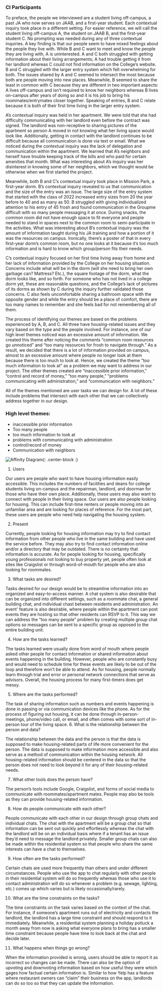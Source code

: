 ### CI Participants
  
 To preface, the people we interviewed are a student living off-campus, a past JA who now serves on JAAB, and a first-year student. Each contextual inquiry took place in a different setting. For easier reference, we will call the student living off-campus A, the student on JAAB B, and the first-year student C. No prompting was needed during any of three contextual inquiries. A key finding is that our people seem to have mixed feelings about the people they live with. While B and C want to meet and know the people they are living with, A is uninterested. A and C both struggled with getting information about their living arrangements; A had trouble getting it from her landlord whereas C could not find information on the College’s website. B and C struggled with the larger entry system which felt overwhelming for both. The issues shared by A and C seemed to intersect the most because both are people moving into new places. Meanwhile, B seemed to share the least in common with C because they are different in two important aspects: A lives off-campus and isn’t required to know her neighbors whereas B lives on-campus after years of doing so and it is his job to bring his roommates/entrymates closer together. Speaking of entries, B and C relate because it is both of their first time living in the larger entry system.

A’s contextual inquiry was held in her apartment. We were told that she had difficulty communicating with her landlord even before the contract was signed. The landlord was non-receptive to sharing pictures of the apartment so person A moved in not knowing what her living space would look like. Additionally, getting in contact with the landlord continues to be difficult because all communication is done via text or email. What we noticed during the contextual inquiry was the lack of delegation and communication within the apartment. We learned that A’s neighbors and herself have trouble keeping track of the bills and who paid for certain amenities that month. What was interesting about A’s inquiry was her disinterest in knowing some of her neighbors, which we thought would be otherwise when we first started the project.
	
 Meanwhile, both B and C’s contextual inquiry took place in Mission Park, a first-year dorm. B’s contextual inquiry revealed to us that communication and the size of the entry was an issue. The large size of the entry system that started with the class of 2022 increased entry sizes from 20 the year before to 40 and as many as 50. B struggled with giving individualized attention to his entry of 45 frosh and found communication in the Groupme difficult with so many people messaging it at once. During snacks, the common room did not have enough space to fit everyone and people needed to stand in spaces next to the common room to semi-participate in the activities. What was interesting about B’s contextual inquiry was the amount of information taught during his JA training and how a portion of it was the resources on campus. Ironically, there’s a poster of that in every first-year dorm’s common room, but no one looks at it because it’s too much information and is hard to know which group/person fits their needs.
	
 C’s contextual inquiry focused on her first time living away from home and her lack of information provided by the College on her housing situation. Concerns include what will be in the dorm (will she need to bring her own garbage can? Mattress? Etc.), the square footage of the dorm, what the dorm looks like, and so forth. For someone who has not lived in a college dorm yet, these are reasonable questions, and the College’s lack of pictures of its dorms as shown by C during the inquiry further validated those concerns. C also feels uncomfortable sharing a bathroom space with the opposite gender and while the entry should be a place of comfort, there are too many names to remember and she feels bad for not remembering all of them.
	
 The process of identifying our themes are based on the problems experienced by A, B, and C. All three have housing-related issues and they vary based on the type and the people involved. For instance, one of our high level themes noticed was an excessive amount of information. We created this theme after noticing the comments “common room resources go unnoticed” and “too many resources for frosh to navigate through.” As a result, we decided that there is a lot of information provided on campus, almost to an excessive amount where people no longer look at them because there is too much to look at. Hence, we created the theme “too much information to look at” as a problem we may want to address in our project. The other themes created are “inaccessible prior information,” “control and record of money,” “too many people,” “problems communicating with administration,” and “communication with neighbors.”

All of the themes mentioned are user tasks we can design for. A lot of these include problems that intersect with each other that we can collectively address together in our design.

### High level themes:
- inaccessible prior information
- Too many people
- too much information to look at
- problems with communicating with administration
- control/record of money
- Communication with neighbors
	
![Affinity Diagram]({{site.baseurl}}/img/affinity.jpg){: .center-block :}  

1. Users

Our users are people who want to have housing information easily accessible. This includes the numbers of facilities and deans for college students living on-campus and the repairman, landlord, and doorman for those who have their own place. Additionally, these users may also want to connect with people in their living space. Our users are also people looking for housing. This can include first-time renters or people moving into an unfamiliar area and are looking for places of reference. For the most part, these users are people who need help navigating the housing system.

2. Present

Currently, people looking for housing information may try to find contact information from other people who live in the same building and have used the service before. They may also try to find contact information online and/or a directory that may be outdated. There is no certainty that information is accurate. As for people looking for housing, specifically young professionals not looking to buy property yet, people often look at sites like Craigslist or through word-of-mouth for people who are also looking for roommates.

3.  What tasks are desired?

Tasks desired for our design would be to streamline information into an organized and easy-to-access manner. A chat system is also desirable that can be organized into different settings, such as a roommate chat, a general building chat, and individual chast between residents and administration. An event' feature is also desirable, where people within the apartment can post events they are hosting so that other residents can RSVP to it. This way we can address the “too many people” problem by creating multiple group chat options so messages can be sent to a specific group as opposed to the entire building unit.

4. How are the tasks learned?

The tasks learned were usually done from word of mouth where people asked other people for contact information or shared information about events happening in the building. However, people who are constantly busy and would need to schedule time for these events are likely to be out of the loop and therefore won’t be able to attend. As for housing, people normally learn through trial and error or personal network connections that serve as advisors. Overall, the housing process for many first-timers does get messy.

5. Where are the tasks performed?

The task of sharing information such as numbers and events happening is done in passing or via communication devices like the phone.  As for the process of figuring out housing, it can be done through in-person-meetings, phone/video call, or email, and often comes with some sort of in-person tour of the living space.
6. What is the relationship between the person and data?

The relationship between the data and the person is that the data is supposed to make housing-related parts of life more convenient for the person. The data is supposed to make information more accessible and also serve as a method of communication within the housing network. All housing-related information should be centered in the data so that the person does not need to look beyond it for any of their housing-related needs.

7. What other tools does the person have?

The person’s tools include Google, Craigslist, and forms of social media to communicate with roommates/apartment mates. People may also be tools as they can provide housing-related information.

8. How do people communicate with each other?

People communicate with each other in our design through group chats and individual chats. The chat with the apartment will be a group chat so that information can be sent out quickly and effortlessly whereas the chat with the landlord will be on an individual basis where if a tenant has an issue they’d need to message the landlord privately. Smaller group chats can also be made within the residential system so that people who share the same interests can have a chat to themselves.

9. How often are the tasks performed?

Certain chats are used more frequently than others and under different circumstances. People who use the app to chat regularly with other people in their residential system will do so frequently whereas those who use it to contact administration will do so whenever a problem (e.g. sewage, lighting, etc.) comes up which varies but is likely occasionally/rarely.

10. What are the time constraints on the tasks?

The time constraints on the task varies based on the context of the chat. For instance, if someone’s apartment runs out of electricity and contacts the landlord, the landlord has a large time constraint and should respond to it immediately. Meanwhile, a residential system planning a holiday potluck a month away from now is asking what everyone plans to bring has a smaller time constraint because people have time to look back at the chat and decide later.

11. What happens when things go wrong?

When the information provided is wrong, users should be able to report it as incorrect so changes can be made. There can also be the option of upvoting and downvoting information based on how useful they were which gages how factual certain information is. Similar to how Yelp has a feature where restaurant owners can “claim” their business on the app, landlords can do so too so that they can update the information.
